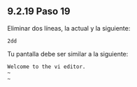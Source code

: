 ## 9.2.19 Paso 19
Eliminar dos líneas, la actual y la siguiente:

	2dd

Tu pantalla debe ser similar a la siguiente:
```
Welcome to the vi editor.                                                     
~                                                                          
~ 
```
